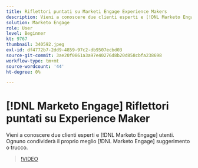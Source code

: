 ```yaml
---
title: Riflettori puntati su Marketi Engage Experience Makers
description: Vieni a conoscere due clienti esperti e [!DNL Marketo Engage] utenti. Ognuno condividerà il proprio meglio [!DNL Marketo Engage] suggerimento o trucco.
solution: Marketo Engage
role: User
level: Beginner
kt: 9767
thumbnail: 340592.jpeg
exl-id: df4772b7-2dd9-4859-97c2-db9507ecbd03
source-git-commit: 3ae20f0861a3a97e40276d8b20d858cbfa238698
workflow-type: tm+mt
source-wordcount: '44'
ht-degree: 0%

---
```


# [!DNL Marketo Engage] Riflettori puntati su Experience Maker

Vieni a conoscere due clienti esperti e [!DNL Marketo Engage] utenti. Ognuno condividerà il proprio meglio [!DNL Marketo Engage] suggerimento o trucco.

>[!VIDEO](https://video.tv.adobe.com/v/340592/?quality=12&learn=on)
